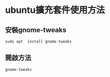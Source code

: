 # ubuntu擴充套件使用方法


## 安裝gnome-tweaks
```
sudo apt  install gnome-tweaks
```

## 開啟方法
```
gnome-tweaks
```